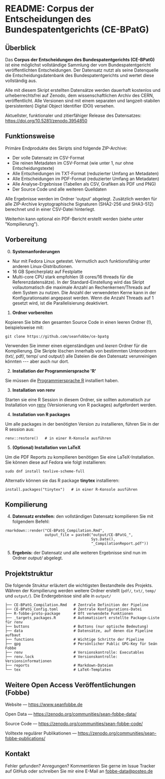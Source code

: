 # README: Corpus der Entscheidungen des Bundespatentgerichts (CE-BPatG)


## Überblick

Das **Corpus der Entscheidungen des Bundespatentgerichts (CE-BPatG)** ist eine möglichst vollständige Sammlung der vom Bundespatentgericht veröffentlichten Entscheidungen. Der Datensatz nutzt als seine Datenquelle die Entscheidungsdatenbank des Bundespatentgerichts und wertet diese vollständig aus.

Alle mit diesem Skript erstellten Datensätze werden dauerhaft kostenlos und urheberrechtsfrei auf Zenodo, dem wissenschaftlichen Archiv des CERN, veröffentlicht. Alle Versionen sind mit einem separaten und langzeit-stabilen (persistenten) Digital Object Identifier (DOI) versehen.

Aktuellster, funktionaler und zitierfähiger Release des Datensatzes: https://doi.org/10.5281/zenodo.3954850



## Funktionsweise

Primäre Endprodukte des Skripts sind folgende ZIP-Archive:
 
- Der volle Datensatz im CSV-Format
- Die reinen Metadaten im CSV-Format (wie unter 1, nur ohne Entscheidungstexte)
- Alle Entscheidungen im TXT-Format (reduzierter Umfang an Metadaten)
- Alle Entscheidungen im PDF-Format (reduzierter Umfang an Metadaten)
- Alle Analyse-Ergebnisse (Tabellen als CSV, Grafiken als PDF und PNG)
- Der Source Code und alle weiteren Quelldaten

Alle Ergebnisse werden im Ordner 'output' abgelegt. Zusätzlich werden für alle ZIP-Archive kryptographische Signaturen (SHA2-256 und SHA3-512) berechnet und in einer CSV-Datei hinterlegt. 

Weiterhin kann optional ein PDF-Bericht erstellt werden (siehe unter "Kompilierung").


## Vorbereitung

0. **Systemanforderungen**

- Nur mit Fedora Linux getestet. Vermutlich auch funktionsfähig unter anderen Linux-Distributionen.
- 16 GB Speicherplatz auf Festplatte
- Multi-core CPU stark empfohlen (8 cores/16 threads für die Referenzdatensätze). In der Standard-Einstellung wird das Skript vollautomatisch die maximale Anzahl an Rechenkernen/Threads auf dem System zu nutzen. Die Anzahl der verwendeten Kerne kann in der Konfigurationsatei angepasst werden. Wenn die Anzahl Threads auf 1 gesetzt wird, ist die Parallelisierung deaktiviert.

1. **Ordner vorbereiten** 

Kopieren Sie bitte den gesamten Source Code in einen leeren Ordner (!), beispielsweise mit:

```
git clone https://github.com/seanfobbe/ce-bpatg
```

Verwenden Sie immer einen eigenständigen und *leeren* Ordner für die Kompilierung. Die Skripte löschen innerhalb von bestimmten Unterordnern (txt/, pdf/, temp/ und output/) alle Dateien die den Datensatz verunreinigen könnten --- aber auch nur dort.

2. **Installation der Programmiersprache 'R'**

Sie müssen die [Programmiersprache R](https://www.r-project.org/) installiert haben.


3. **Installation von renv** 

Starten sie eine R Session in diesem Ordner, sie sollten automatisch zur Installation von [renv](https://rstudio.github.io/renv/articles/renv.html) (Versionierung von R packages) aufgefordert werden.


4. **Installation von R packages**

Um alle packages in der benötigten Version zu installieren, führen Sie in der R session aus:

```
renv::restore()   # in einer R-Konsole ausführen
```

5. **(Optional) Installation von LaTeX**

Um die PDF Reports zu kompilieren benötigen Sie eine LaTeX-Installation. Sie können diese auf Fedora wie folgt installieren:

```
sudo dnf install texlive-scheme-full
```

Alternativ können sie das R package **tinytex** installieren:

```
install.packages("tinytex")   # in einer R-Konsole ausführen
```



## Kompilierung



4. **Datensatz erstellen:** den vollständigen Datensatz kompilieren Sie mit folgendem Befehl:

```
rmarkdown::render("CE-BPatG_Compilation.Rmd",
                  output_file = paste0("output/CE-BPatG_",
                                       Sys.Date(),
                                       "_CompilationReport.pdf"))
```

5. **Ergebnis:** der Datensatz und alle weiteren Ergebnisse sind nun im Ordner *output/* abgelegt.



## Projektstruktur

Die folgende Struktur erläutert die wichtigsten Bestandteile des Projekts. Währen der Kompilierung werden weitere Ordner erstellt (`pdf/`, `txt/`, `temp/` und `output/`). Die Endergebnisse sind alle in `output/`
 
``` 
├── CE-BPatG_Compilation.Rmd   # Zentrale Definition der Pipeline
├── CE-BPatG_Config.toml       # Zentrale Konfigurations-Datei
├── R-fobbe-proto-package      # Oft verwendete Funktionen 
├── _targets_packages.R        # Automatisiert erstellte Package-Liste für renv
├── buttons                    # Buttons (nur optische Bedeutung)
├── data                       # Datensätze, auf denen die Pipeline aufbaut
├── functions                  # Wichtige Schritte der Pipeline
├── gpg                        # Persönlicher Public GPG-Key für Seán Fobbe
├── renv                       # Versionskontrolle: Executables
├── renv.lock                  # Versionskontrolle: Versionsinformationen
├── reports                    # Markdown-Dateien
└── tex                        # LaTeX-Templates

```




 
## Weitere Open Access Veröffentlichungen (Fobbe)

Website — https://www.seanfobbe.de

Open Data  —  https://zenodo.org/communities/sean-fobbe-data/

Source Code  —  https://zenodo.org/communities/sean-fobbe-code/

Volltexte regulärer Publikationen  —  https://zenodo.org/communities/sean-fobbe-publications/



## Kontakt

Fehler gefunden? Anregungen? Kommentieren Sie gerne im Issue Tracker auf GitHub oder schreiben Sie mir eine E-Mail an [fobbe-data@posteo.de](fobbe-data@posteo.de)
